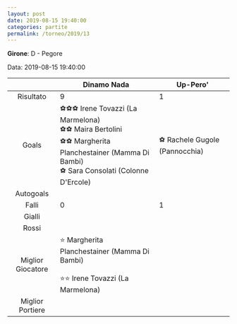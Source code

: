 ```yaml
---
layout: post
date: 2019-08-15 19:40:00
categories: partite
permalink: /torneo/2019/13
---
```

**Girone**: D - Pegore

Data: 2019-08-15 19:40:00

| | Dinamo Nada | Up-Pero' |
|:-----:|-----|-----|
Risultato|9|1
Goals|⚽⚽⚽ Irene Tovazzi (La Marmelona)<br/>⚽⚽ Maira Bertolini<br/>⚽⚽ Margherita Planchestainer (Mamma Di Bambi)<br/>⚽ Sara Consolati (Colonne D'Ercole)|⚽ Rachele Gugole (Pannocchia)<br/>
Autogoals||
Falli|0|1
Gialli||
Rossi||
Miglior Giocatore|⭐ Margherita Planchestainer (Mamma Di Bambi)<br/><br/>⭐⭐ Irene Tovazzi (La Marmelona)<br/>|
Miglior Portiere||